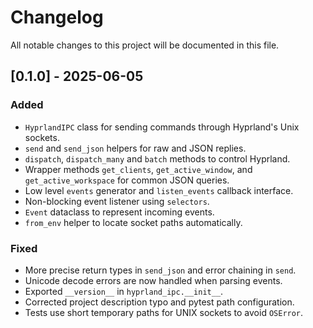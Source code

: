 <!--
SPDX-FileCopyrightText: 2025-present peppapig450 <peppapig450@pm.me>

SPDX-License-Identifier: MIT
-->
# Changelog

All notable changes to this project will be documented in this file.

## [0.1.0] - 2025-06-05
### Added
- `HyprlandIPC` class for sending commands through Hyprland's Unix sockets.
- `send` and `send_json` helpers for raw and JSON replies.
- `dispatch`, `dispatch_many` and `batch` methods to control Hyprland.
- Wrapper methods `get_clients`, `get_active_window`, and `get_active_workspace` for common JSON queries.
- Low level `events` generator and `listen_events` callback interface.
- Non-blocking event listener using `selectors`.
- `Event` dataclass to represent incoming events.
- `from_env` helper to locate socket paths automatically.

### Fixed
- More precise return types in `send_json` and error chaining in `send`.
- Unicode decode errors are now handled when parsing events.
- Exported `__version__` in `hyprland_ipc.__init__`.
- Corrected project description typo and pytest path configuration.
- Tests use short temporary paths for UNIX sockets to avoid `OSError`.
